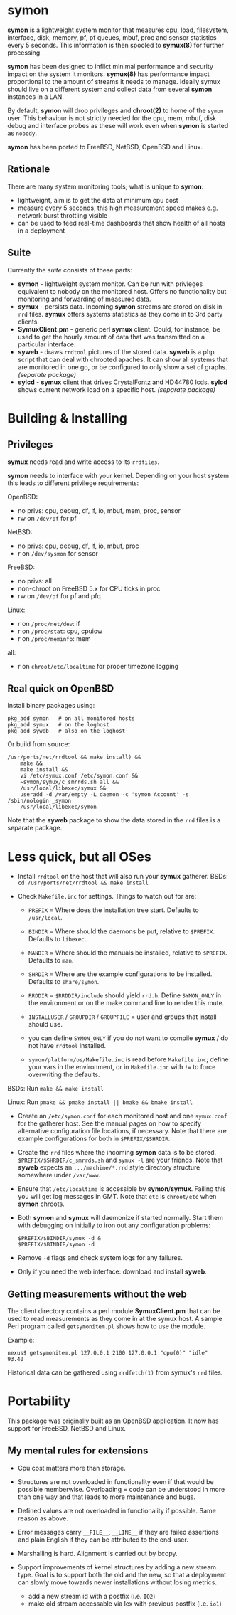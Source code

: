 symon
=====

**symon** is a lightweight system monitor that measures cpu, load,
filesystem, interface, disk, memory, pf, pf queues, mbuf, proc and
sensor statistics every 5 seconds. This information is then spooled to
**symux(8)** for further processing.

**symon** has been designed to inflict minimal performance and security
impact on the system it monitors.  **symux(8)** has performance impact
proportional to the amount of streams it needs to manage. Ideally
symux should live on a different system and collect data from several
**symon** instances in a LAN.

By default, **symon** will drop privileges and **chroot(2)** to home of
the `symon` user.  This behaviour is not strictly needed for the cpu,
mem, mbuf, disk debug and interface probes as these will work even
when **symon** is started as `nobody`.

**symon** has been ported to FreeBSD, NetBSD, OpenBSD and Linux.

Rationale
---------
There are many system monitoring tools; what is unique to **symon**:
- lightweight, aim is to get the data at minimum cpu cost
- measure every 5 seconds, this high measurement speed makes
  e.g. network burst throttling visible
- can be used to feed real-time dashboards that show health of all
  hosts in a deployment

Suite
-----
Currently the *suite* consists of these parts:
- **symon** - lightweight system monitor. Can be run with privleges
  equivalent to nobody on the monitored host. Offers no functionality
  but monitoring and forwarding of measured data.
- **symux** - persists data. Incoming **symon** streams are stored on
  disk in `rrd` files. **symux** offers systems statistics as they
  come in to 3rd party clients.
- **SymuxClient.pm** - generic perl **symux** client. Could, for
  instance, be used to get the hourly amount of data that was
  transmitted on a particular interface.
- **syweb** - draws `rrdtool` pictures of the stored data. **syweb**
  is a php script that can deal with chrooted apaches. It can show all
  systems that are monitored in one go, or be configured to only show
  a set of graphs. *(separate package)*
- **sylcd** - **symux** client that drives CrystalFontz and HD44780
  lcds. **sylcd** shows current network load on a specific
  host. *(separate package)*

Building & Installing
=====================

Privileges
----------
**symux** needs read and write access to its `rrdfiles`.

**symon** needs to interface with your kernel. Depending on your host system this
leads to different privilege requirements:

OpenBSD:
- no privs: cpu, debug, df, if, io, mbuf, mem, proc, sensor
- rw on `/dev/pf` for pf

NetBSD:
- no privs: cpu, debug, df, if, io, mbuf, proc
- r on `/dev/sysmon` for sensor

FreeBSD:
- no privs: all
- non-chroot on FreeBSD 5.x for CPU ticks in proc
- rw on `/dev/pf` for pf and pfq

Linux:
- r on `/proc/net/dev`: if
- r on `/proc/stat`: cpu, cpuiow
- r on `/proc/meminfo`: mem

all:
- r on `chroot/etc/localtime` for proper timezone logging

Real quick on OpenBSD
---------------------
Install binary packages using:

    pkg_add symon   # on all monitored hosts
    pkg_add symux   # on the loghost
    pkg_add syweb   # also on the loghost

Or build from source:

    /usr/ports/net/rrdtool && make install) &&
    	make &&
    	make install &&
    	vi /etc/symux.conf /etc/symon.conf &&
    	~symon/symux/c_smrrds.sh all &&
    	/usr/local/libexec/symux &&
    	useradd -d /var/empty -L daemon -c 'symon Account' -s /sbin/nologin _symon
    	/usr/local/libexec/symon

Note that the **syweb** package to show the data stored in the `rrd`
files is a separate package.

Less quick, but all OSes
========================
- Install `rrdtool` on the host that will also run your **symux** gatherer.
  BSDs: `cd /usr/ports/net/rrdtool && make install`

- Check `Makefile.inc` for settings. Things to watch out for are:

     + `PREFIX` = Where does the installation tree start. Defaults to
                `/usr/local`.

     + `BINDIR` = Where should the daemons be put, relative to
                `$PREFIX`. Defaults to `libexec`.

     + `MANDIR` = Where should the manuals be installed, relative to
                `$PREFIX`. Defaults to `man`.

     + `SHRDIR` = Where are the example configurations to be
                installed. Defaults to `share/symon`.

     + `RRDDIR` = `$RRDDIR/include` should yield `rrd.h`. Define
                `SYMON_ONLY` in the environment or on the make command
                line to render this mute.

     + `INSTALLUSER` / `GROUPDIR` / `GROUPFILE` = user and groups that
                install should use.

     + you can define `SYMON_ONLY` if you do not want to compile **symux** / do not
       have `rrdtool` installed.

     + `symon/platform/os/Makefile.inc` is read before `Makefile.inc`; define
       your vars in the environment, or in `Makefile.inc` with `!=` to force
       overwriting the defaults.

BSDs: Run `make && make install`

Linux: Run `pmake && pmake install || bmake && bmake install`

- Create an `/etc/symon.conf` for each monitored host and one `symux.conf` for
  the gatherer host. See the manual pages on how to specify alternative
  configuration file locations, if necessary. Note that there are example
  configurations for both in `$PREFIX/$SHRDIR`.

- Create the `rrd` files where the incoming **symon** data is to be
  stored. `$PREFIX/$SHRDIR/c_smrrds.sh` and `symux -l` are your friends. Note that
  **syweb** expects an `.../machine/*.rrd` style directory structure somewhere
  under `/var/www`.

- Ensure that `/etc/localtime` is accessible by
  **symon**/**symux**. Failing this you will get log messages in
  GMT. Note that `etc` is `chroot/etc` when **symon** chroots.

- Both **symon** and **symux** will daemonize if started normally. Start them with
  debugging on initially to iron out any configuration problems:

      $PREFIX/$BINDIR/symux -d &
      $PREFIX/$BINDIR/symon -d

- Remove `-d` flags and check system logs for any failures.

- Only if you need the web interface: download and install **syweb**.

Getting measurements without the web
------------------------------------
The client directory contains a perl module **SymuxClient.pm** that can be used
to read measurements as they come in at the symux host. A sample Perl program
called `getsymonitem.pl` shows how to use the module.

Example:

    nexus$ getsymonitem.pl 127.0.0.1 2100 127.0.0.1 "cpu(0)" "idle"
    93.40

Historical data can be gathered using `rrdfetch(1)` from symux's `rrd`
files.

Portability
===========
This package was originally built as an OpenBSD application. It now
has support for FreeBSD, NetBSD and Linux.

My mental rules for extensions
------------------------------
- Cpu cost matters more than storage.

- Structures are not overloaded in functionality even if that would be possible
  memberwise. Overloading = code can be understood in more than one way and
  that leads to more maintenance and bugs.

- Defined values are not overloaded in functionality if possible. Same reason
  as above.

- Error messages carry `__FILE__`, `__LINE__` if they are failed assertions and
  plain English if they can be attributed to the end-user.

- Marshalling is hard. Alignment is carried out by bcopy.

- Support improvements of kernel structures by adding a new stream
  type. Goal is to support both the old and the new, so that a
  deployment can slowly move towards newer installations without
  losing metrics.

    + add a new stream id with a postfix (i.e. `IO2`)
    + make old stream accessable via lex with previous postfix (i.e. `io1`)

